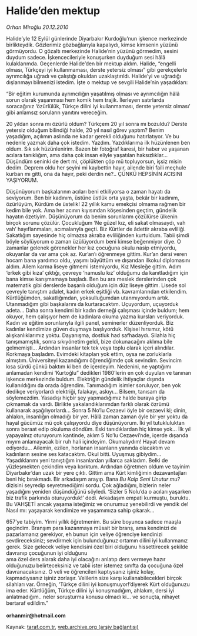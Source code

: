 # Halide’den mektup

*Orhan Miroğlu 20.12.2010*

<div class="yazi"><p>Halide’yle 12 Eylül günlerinde Diyarbakır Kurdoğlu’nun işkence merkezinde birlikteydik. Gözlerimiz gözbağlarıyla kapalıydı, kimse kimsenin yüzünü görmüyordu. O gözaltı merkezinde Halide’nin yüzünü görmedim, sesini duydum sadece. İşkencecileriyle konuşurken duyduğum sesi hâlâ kulaklarımda. Geçenlerde Halide’den bir mektup aldım. Halide, “engelli olması, Türkçeyi iyi kullanmaması, derste yetersiz olması” gibi gerekçelerle ayrımcılığa uğradı ve çalıştığı okuldan uzaklaştırıldı. Halide’yi ve uğradığı dışlanmayı bilmenizi istedim. İşte o mektup ve sevgili Halide’nin yaşadıkları: </p>
<p>“Bir eğitim kurumunda ayrımcılığın yaşatılmış olması ve ayrımcılığın hâlâ sorun olarak yaşanması hem komik hem trajik. İlerleyen satırlarda soracağınız ‘özürlülük, Türkçe dilini iyi kullanmaması, derste yetersiz olması’ gibi anlamsız soruların yanıtını vereceğim. </p>
<p>20 yıldan sonra mı özürlü oldum? Türkçem 20 yıl sonra mı bozuldu? Derste yetersiz olduğum bilindiği halde, 20 yıl nasıl görev yaptım? Benim yaşadığım, açılımın aslında ne kadar gerekli olduğunu hatırlatıyor. Ve bu nedenle yazmak daha çok istedim. Yazdım. Yazdıklarıma ilk hüzünlenen ben oldum. Sık sık hüzünlenirim. Bazen bir fotoğraf karesi, bir haber ve yaşanan acılara tanıklığım, ama daha çok insan eliyle yaşatılan haksızlıklar... Düşündüm seninki de dert mi, çöplükten çöp mü topluyorsun, işsiz misin dedim. Deprem oldu her şeyini mi kaybettin hayır, ailende biri faili meçhule kurban mı gitti, ona da hayır, peki derdin ne?.. ÇÜNKÜ HEPSİNİN ACISINI YAŞIYORUM.</p>
<p>Düşünüyorum başkalarının acıları beni etkiliyorsa o zaman hayatı da seviyorum. Ben bir kadınım, üstüne üstlük orta yaşta, bekâr bir kadınım, özürlüyüm, Kürdüm de üstelik! 22 yıllık kamu emekçisi olmama rağmen bir kedim bile yok. Ama her acının kıyısından köşesinden geçtim, gündelik hayatın özetiyim. Düşünüyorum da benim sorunlarım çözülürse ülkenin birçok sorunu çözülür. Çocukluğum ‘Ne güzel kız, eli sakat olmasaydı, vah vah’ hayıflanmaları, acımalarıyla geçti. Biz Kürtler de âdettir akraba evliliği. Sakatlığım sayesinde hiç olmazsa akraba evliliğinden kurtuldum. Tabii şimdi böyle söylüyorum o zaman üzülüyordum beni kimse beğenmiyor diye. O zamanlar gelenek görenekler her kız çocuğuna okulu nasip etmiyordu, okuyanlar da var ama çok az. Kur’an’ı öğrenmeye gittim. Kur’an dersi veren hocam bana yardımcı oldu, yaşımı büyüttüm ve dışarıdan ilkokul diplomasını aldım. Ailem karma liseye gitmemi istemiyordu, Kız Mesleğe gittim. Adım ‘erkek gibi kıza’ çıktığı, çevreye ‘namuslu kız’ olduğumu da kanıtladığım için bana kimse karışmamaya başladı. Ben bu ara meslek derslerinden çok matematik gibi derslerde başarılı olduğum için düz liseye gittim. Lisede sol çevreyle tanıştım adalet, kadın erkek eşitliği vb. kavramlarından etkilendim. Kürtlüğümden, sakatlığımdan, yoksulluğumdan utanmıyordum artık. Utanmadığım gibi başkalarını da kurtaracaktım. Uçuyordum, uçuyorduk adeta... Daha sonra kendimi bir kadın derneği çalışması içinde buldum; hem okuyor, hem çalışıyor hem de kadınlara okuma yazma kursları veriyorduk. Kadın ve eğitim sorunlarıyla ilgili panel, seminerler düzenliyorduk. Biz kadınlar kendimize güven duymaya başlıyorduk. Kişisel hırsımız, kötü alışkanlıklarımız yoktu. Dayanışma, dostluk had safhadaydı. Silahla hiç tanışmamıştık, sonra sıkıyönetim geldi, bize dokunacağını aklıma bile gelmemişti... Ardından insanlar tek tek veya toplu olarak içeri alındılar. Korkmaya başladım. Evimdeki kitapları yok ettim, oysa ne zorluklarla almıştım. Üniversiteyi kazandığımı öğrendiğimde çok sevindim. Sevincim kısa sürdü çünkü baktım ki ben de içerdeyim. Nedenini, ne yaptığımı anlamadan kendimi ‘Kurtoğlu” dedikleri 1980’lerin en çok duyulan ve tanınan işkence merkezinde buldum. Elektriğin gündelik ihtiyaçlar dışında kullanıldığını da orada öğrendim. Tanımadığım isimler soruluyor, ben yok dedikçe veriyorlardı elektriği, falakayı, askıyı... Bilsem, tanısam da söylemezdim. Yasadışı hiçbir şey yapmadığımız halde buraya girip çıkmamak da vardı. Birlikte yakalandıklarımdan farklı olarak özrümü kullanarak aşağılıyorlardı... Sonra 5 No’lu Cezaevi öyle bir cezaevi ki; dinin, ahlakın, insanlığın olmadığı bir yer. Hâlâ zaman zaman öyle bir yer yoktu da hayal gücümüz mü çok çalışıyordu diye düşünüyorum. İki yıl tutukluluktan sonra beraat edip okuluma döndüm. Eski tanıdıklardan hiç kimse yok... İlk yıl yapayalnız oturuyorum kantinde, aklım 5 No’lu Cezaevi’nde, içerde dışarıda mıyım anlamayacak bir ruh hali içindeyim. Okumalıydım! Hayat devam ediyordu... Ailemin, ezilen, horlanan insanların yanında olacaktım ve kadınların sesine ses katacaktım. Okul bitti. Uyuşmuş gibiydim... Yaşadıklarımı yeni tanıştığım insanlardan yıllarca sakladım. Belki de yüzleşmekten çekindim veya korktum. Ardından öğretmen oldum ve tayinim Diyarbakır’dan uzak bir yere çıktı. Gittim ama Kürt kimliğimin dezavantajları beni hiç bırakmadı. Bir arkadaşım arayıp. Bana <i>Bu Kalp Seni Unutur mu?</i> dizisini seyredip seyretmediğimi sordu. Çok ağladığını, bizlerin neler yaşadığını yeniden düşündüğünü söyledi. ‘Sizler 5 Nolu’da o acıları yaşarken biz trafik parkında oturuyorduk!’ dedi. Arkadaşım empati kurmuştu, buruktu. Bu VAHŞETİ ancak yaşama isteğimiz ve onurumuz yenebilirdi ve yendik de! Nasıl mı: yaşayarak kendimize ve yaşamımıza sahip çıkarak... </p>
<p>657’ye tabiyim. Yirmi yıllık öğretmenim. Bu süre boyunca sadece maaşla geçindim. Branşım para kazanmaya müsait bir branş, ama kendinizi de pazarlamanız gerekiyor, eh bunun için veliye öğrenciye kendinizi sevdireceksiniz; sevdirmek için bulunduğunuz ortamın dilini iyi kullanmanız gerek. Size gelecek veliye kendisini özel biri olduğunu hissettirecek şekilde davranıp çocuğunun iyi olduğunu<br/>ama özel ders alarak daha iyi olacağını anlatıp ders vermeye hazır olduğunuzu belirteceksiniz ve tabii ister istemez sınıfta da çocuğuna özel davranacaksınız. O veli ve öğrencileri kaptıysanız işiniz kolay, kapmadıysanız işiniz zorlaşır. Velilerin size karşı kullanabilecekleri birçok silahları var. Örneğin, ‘Türkçe dilini iyi konuşmuyor!’diyerek Kürt olduğunuzu ima eder. Kürtlüğüm, Türkçe dilini iyi konuşmadığım, ahlakım, dersi iyi anlatmadığım.. neler soruşturma konusu olmadı ki... ve sonuçta, nihayet bertaraf edildim.”<br/><br/><b>orhanmir@hotmail.com</b></p>
</div>

Kaynak: [taraf.com.tr](http://www.taraf.com.tr/orhan-miroglu/makale-halide-den-mektup.htm), [web.archive.org (arşiv bağlantısı)](http://web.archive.org/web/20130720225149/http://www.taraf.com.tr/orhan-miroglu/makale-halide-den-mektup.htm)
